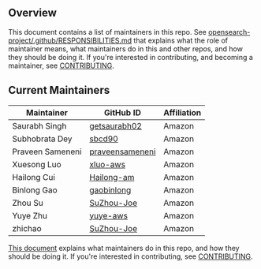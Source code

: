 ## Overview

This document contains a list of maintainers in this repo. See [opensearch-project/.github/RESPONSIBILITIES.md](https://github.com/opensearch-project/.github/blob/main/RESPONSIBILITIES.md#maintainer-responsibilities) that explains what the role of maintainer means, what maintainers do in this and other repos, and how they should be doing it. If you're interested in contributing, and becoming a maintainer, see [CONTRIBUTING](CONTRIBUTING.md).

## Current Maintainers
| Maintainer            | GitHub ID                                                | Affiliation |
|-----------------------|----------------------------------------------------------| ----------- |
| Saurabh Singh         | [getsaurabh02](https://github.com/getsaurabh02)          | Amazon |
| Subhobrata Dey        | [sbcd90](https://github.com/sbcd90)                      | Amazon |
| Praveen Sameneni      | [praveensameneni](https://github.com/praveensameneni)    | Amazon |
| Xuesong Luo           | [xluo-aws](https://github.com/xluo-aws)       | Amazon      |
| Hailong Cui           | [Hailong-am](https://github.com/Hailong-am)   | Amazon      |
| Binlong Gao           | [gaobinlong](https://github.com/gaobinlong)   | Amazon      |
| Zhou Su               | [SuZhou-Joe](https://github.com/SuZhou-Joe)   | Amazon      |
| Yuye Zhu              | [yuye-aws](https://github.com/yuye-aws)   | Amazon      |
| zhichao               | [SuZhou-Joe](https://github.com/zhichao-aws)   | Amazon      |


[This document](https://github.com/opensearch-project/.github/blob/main/MAINTAINERS.md) explains what maintainers do in this repo, and how they should be doing it. If you're interested in contributing, see [CONTRIBUTING](CONTRIBUTING.md).
